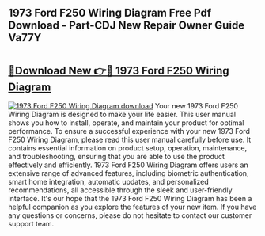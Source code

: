 ## 1973 Ford F250 Wiring Diagram Free Pdf Download - Part-CDJ New Repair Owner Guide Va77Y

# <h2><a href="http://dft53r.blite.top/?on=1973+Ford+F250+Wiring+Diagram">🔗Download New 👉🔴 1973 Ford F250 Wiring Diagram</a></h2>

[![1973 Ford F250 Wiring Diagram download](https://i.imgur.com/lujVjoI.png)](http://dft53r.blite.top/?on=1973+Ford+F250+Wiring+Diagram)
Your new 1973 Ford F250 Wiring Diagram is designed to make your life easier. This user manual shows you how to install, operate, and maintain your product for optimal performance. To ensure a successful experience with your new 1973 Ford F250 Wiring Diagram, please read this user manual carefully before use. It contains essential information on product setup, operation, maintenance, and troubleshooting, ensuring that you are able to use the product effectively and efficiently. 1973 Ford F250 Wiring Diagram offers users an extensive range of advanced features, including biometric authentication, smart home integration, automatic updates, and personalized recommendations, all accessible through the sleek and user-friendly interface. It's our hope that the 1973 Ford F250 Wiring Diagram has been a helpful companion as you explore the features of your new item. If you have any questions or concerns, please do not hesitate to contact our customer support team.
